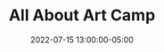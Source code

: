 ---
date: 2022-07-15 13:00:00-05:00
dates: 1:00 pm every day from Jul 11 2022 to Jul 15 2022
draft: false
durationMinutes: 240
title: All About Art Camp
---